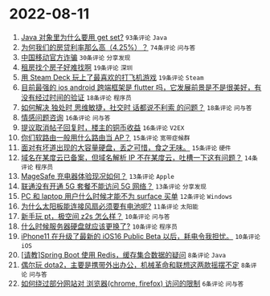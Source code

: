 # 2022-08-11

1. [Java 对象里为什么要用 get set?](https://www.v2ex.com/t/872064) `93条评论` `Java`
1. [为何我们的房贷利率那么高（4.25%）？](https://www.v2ex.com/t/872081) `74条评论` `问与答`
1. [中国移动官方诈骗](https://www.v2ex.com/t/872095) `30条评论` `分享发现`
1. [租房找个房子好难找啊](https://www.v2ex.com/t/872076) `19条评论` `深圳`
1. [用 Steam Deck 玩上了最喜欢的打飞机游戏](https://www.v2ex.com/t/872063) `19条评论` `Steam`
1. [目前最强的 ios android 跨端框架是 flutter 吗，它发展前景是不是很美好，有没有经过时间的验证](https://www.v2ex.com/t/872077) `18条评论` `程序员`
1. [如何解决 独处时 思维敏捷，社交时 话都说不利索 的问题？](https://www.v2ex.com/t/872072) `18条评论` `问与答`
1. [情感问题咨询](https://www.v2ex.com/t/872100) `16条评论` `问与答`
1. [提议取消帖子回复时，楼主的铜币收益](https://www.v2ex.com/t/872098) `16条评论` `V2EX`
1. [你们软路由一般用什么路由当 AP？](https://www.v2ex.com/t/872108) `15条评论` `宽带症候群`
1. [面对有坏道出现的大容量硬盘，丢之可惜，食之无味。](https://www.v2ex.com/t/872073) `15条评论` `硬件`
1. [域名在某度云已备案，但域名解析 IP 不在某度云，吐槽一下这有问题？](https://www.v2ex.com/t/872113) `14条评论` `程序员`
1. [MageSafe 充电器体验现况如何？](https://www.v2ex.com/t/872089) `13条评论` `Apple`
1. [联通没有开通 5G 套餐不能访问 5G 网络？](https://www.v2ex.com/t/872070) `13条评论` `分享发现`
1. [PC 和 laptop 用户什么时候才能不为 surface 买单](https://www.v2ex.com/t/872078) `12条评论` `Windows`
1. [为什么太阳板能连接风扇必须要有电池呢?](https://www.v2ex.com/t/872080) `11条评论` `太阳能`
1. [新手玩 pt，极空间 z2s 怎么样？](https://www.v2ex.com/t/872087) `10条评论` `问与答`
1. [什么时候服务器硬盘就应该更换了?](https://www.v2ex.com/t/872084) `10条评论` `程序员`
1. [iPhone11 在升级了最新的 iOS16 Public Beta 以后，耗电令我担忧。](https://www.v2ex.com/t/872075) `10条评论` `iOS`
1. [[请教]Spring Boot 使用 Redis，缓存集合数据的疑问](https://www.v2ex.com/t/872090) `8条评论` `Java`
1. [偶尔玩 dota2，主要是携带外出办公，机械革命和联想这两款摇摆不定](https://www.v2ex.com/t/872062) `8条评论` `问与答`
1. [如何绕过部分网站对 浏览器(chrome, firefox) 访问的限制](https://www.v2ex.com/t/872105) `6条评论` `问与答`
